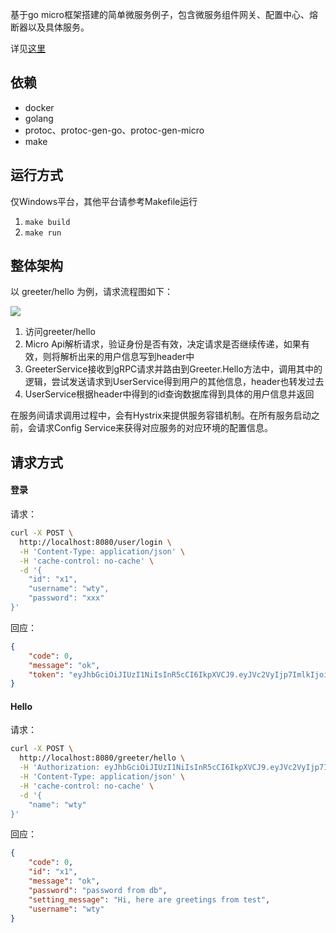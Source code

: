 基于go micro框架搭建的简单微服务例子，包含微服务组件网关、配置中心、熔断器以及具体服务。

详见[这里](https://www.wangtianyi.top/blog/2019/03/26/ji-yu-go-microde-wei-fu-wu-jia-gou-ben-di-shi-zhan/?utm_source=github&utm_medium=github)

## 依赖
* docker
* golang
* protoc、protoc-gen-go、protoc-gen-micro
* make

## 运行方式

仅Windows平台，其他平台请参考Makefile运行

1. `make build`
2. `make run`

## 整体架构
以 greeter/hello 为例，请求流程图如下：

![](https://github.com/xbox1994/go-micro-example/raw/master/index.png)

1. 访问greeter/hello
2. Micro Api解析请求，验证身份是否有效，决定请求是否继续传递，如果有效，则将解析出来的用户信息写到header中
3. GreeterService接收到gRPC请求并路由到Greeter.Hello方法中，调用其中的逻辑，尝试发送请求到UserService得到用户的其他信息，header也转发过去
4. UserService根据header中得到的id查询数据库得到具体的用户信息并返回

在服务间请求调用过程中，会有Hystrix来提供服务容错机制。在所有服务启动之前，会请求Config Service来获得对应服务的对应环境的配置信息。

## 请求方式
#### 登录
请求：
```bash
curl -X POST \
  http://localhost:8080/user/login \
  -H 'Content-Type: application/json' \
  -H 'cache-control: no-cache' \
  -d '{
	"id": "x1",
	"username": "wty",
	"password": "xxx"
}'
```

回应：
```json
{
    "code": 0,
    "message": "ok",
    "token": "eyJhbGciOiJIUzI1NiIsInR5cCI6IkpXVCJ9.eyJVc2VyIjp7ImlkIjoieDEiLCJ1c2VybmFtZSI6Ind0eSIsInBhc3N3b3JkIjoieHh4In0sImV4cCI6MTU1Mzc2MjA5OCwiaXNzIjoiZ28ubWljcm8uYXBpLnVzZXIifQ.mpUfLPGjHR7GCeDHgrUICbWuiK8fE_xZ5IfYRHyYBoE"
}
```

#### Hello
请求：
```bash
curl -X POST \
  http://localhost:8080/greeter/hello \
  -H 'Authorization: eyJhbGciOiJIUzI1NiIsInR5cCI6IkpXVCJ9.eyJVc2VyIjp7ImlkIjoieDEiLCJ1c2VybmFtZSI6Ind0eSIsInBhc3N3b3JkIjoieHh4In0sImV4cCI6MTU1Mzc2MjA5OCwiaXNzIjoiZ28ubWljcm8uYXBpLnVzZXIifQ.mpUfLPGjHR7GCeDHgrUICbWuiK8fE_xZ5IfYRHyYBoE' \
  -H 'Content-Type: application/json' \
  -H 'cache-control: no-cache' \
  -d '{
	"name": "wty"
}'
```

回应：
```json
{
    "code": 0,
    "id": "x1",
    "message": "ok",
    "password": "password from db",
    "setting_message": "Hi, here are greetings from test",
    "username": "wty"
}
```